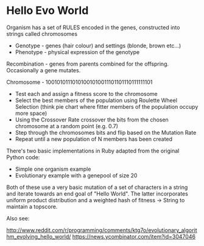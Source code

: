 Hello Evo World
===============

Organism has a set of RULES encoded in the genes, constructed into strings called chromosomes
* Genotype - genes (hair colour) and settings (blonde, brown etc...)
* Phenotype - physical expression of the genotype

Recombination - genes from parents combined for the offspring.  Occasionally a gene mutates.

Chromosome - 10010101110101001010011101101110111111101

* Test each and assign a fitness score to the chromosome
* Select the best members of the population using Roulette Wheel Selection (think pie chart where fitter members of the population occupy more space)
* Using the Crossover Rate crossover the bits from the chosen chromosome at a random point (e.g. 0.7)
* Step through the chromosomes bits and flip based on the Mutation Rate
* Repeat until a new population of N members has been created

There's two basic implementations in Ruby adapted from the original Python code:
* Simple one organism example
* Evolutionary example with a genepool of size 20

Both of these use a very basic mutation of a set of characters in a string and iterate towards an end goal of "Hello World".  The latter incorporates uniform product distribution and a weighted hash of fitness -> String to maintain a topscore.

Also see:

http://www.reddit.com/r/programming/comments/ktg7o/evolutionary_algorithm_evolving_hello_world/
https://news.ycombinator.com/item?id=3047046
